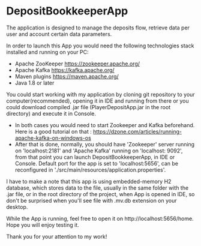 # DepositBookkeeperApp



The application is designed to manage the deposits flow, retrieve data per user and account certain data parameters.


In order to launch this App you would need the following technologies stack installed and running on your PC:

- Apache ZooKeeper https://zookeeper.apache.org/
- Apache Kafka https://kafka.apache.org/
- Maven plugins https://maven.apache.org/
- Java 1.8 or later 



You could start working with my application by cloning git repository to your computer(recommended), opening it in IDE and running from there or you could download compiled .jar file (PlayerDepositApp.jar in the root directory) and execute it in Console.

- In both cases you would need to start Zookeeper and Kafka beforehand. Here is a good tutorial on that : https://dzone.com/articles/running-apache-kafka-on-windows-os
- After that is done, normally, you should have 'Zookeeper' server running on 'localhost:2181' and 'Apache Kafka' running on 'localhost: 9092', from that point you can launch DepositBookkeeperApp, in IDE or Console. Default port for the app is set to 'localhost:5656', can be reconfigured in './src/main/resources/application.properties'.



I have to make a note that this app is using embedded-memory H2 database, which stores data to the file, usually in the same folder with the .jar file, or in the root directory of the project, when App is opened in IDE, so don't be surprised when you'll see file with .mv.db extension on your desktop.


While the App is running, feel free to open it on http://localhost:5656/home. Hope you will enjoy testing it.


Thank you for your attention to my work! 
